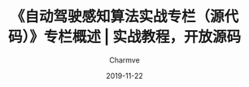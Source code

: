---
layout: post
title: "《自动驾驶感知算法实战专栏（源代码）》专栏概述 | 实战教程，开放源码"
date:   2019-11-22
tags: [自动驾驶, 计算机视觉，感知算法]
comments: true
author: Charmve
toc: true
---